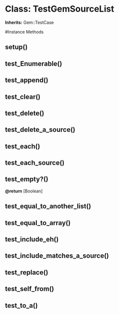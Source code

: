 # Class: TestGemSourceList
**Inherits:** Gem::TestCase
    




#Instance Methods
## setup() [](#method-i-setup)

## test_Enumerable() [](#method-i-test_Enumerable)

## test_append() [](#method-i-test_append)

## test_clear() [](#method-i-test_clear)

## test_delete() [](#method-i-test_delete)

## test_delete_a_source() [](#method-i-test_delete_a_source)

## test_each() [](#method-i-test_each)

## test_each_source() [](#method-i-test_each_source)

## test_empty?() [](#method-i-test_empty?)

**@return** [Boolean] 

## test_equal_to_another_list() [](#method-i-test_equal_to_another_list)

## test_equal_to_array() [](#method-i-test_equal_to_array)

## test_include_eh() [](#method-i-test_include_eh)

## test_include_matches_a_source() [](#method-i-test_include_matches_a_source)

## test_replace() [](#method-i-test_replace)

## test_self_from() [](#method-i-test_self_from)

## test_to_a() [](#method-i-test_to_a)

